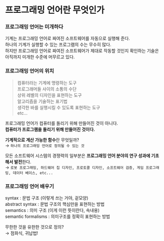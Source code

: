 # 프로그래밍 언어란 무엇인가

### 프로그래밍 언어는 미개하다
기계는 프로그래밍 언어로 짜여진 소프트웨어를 자동으로 실행해 준다.  
하나의 기계가 실행할 수 있는 프로그램의 수는 무수히 많다.  
하지만 프로그래밍 언어로 짜여진 소프트웨어가 제대로 작동할 것인지 확인하는 기술은 아직까지 미개한 수준에 머무르고 있다.  

### 프로그래밍 언어의 위치
> 컴퓨터라는 기계에 명령하는 도구  
프로그래머들 사이의 소통의 수단  
상위 레벨의 디자인을 표현하는 도구  
알고리즘을 기술하는 표기법  
생각한 바를 실행시킬 수 있도록 표현하는 도구  
etc...  

프로그래밍 언어가 컴퓨터를 돌리기 위해 만들어진 것이 아니다.  
**컴퓨터가 프로그램을 돌리기 위해 만들어진 것이다.**  

**기계적으로 계산 가능한 함수**란 무엇일까?  
→ `하나의 프로그래밍 언어로 정의될 수 있는 것`  

모든 소프트웨어 시스템의 경쟁력의 일부분은 **프로그래밍 언어 분야의 연구 성과에 기초해서 발전**한다.  
→ `로봇 프로그래밍, 하드웨어 칩 디자인, 프로토콜 디자인, 소프트웨어 검증, 게임 프로그래밍, 데이터 베이스, etc...`  

### 프로그래밍 언어 배우기  
syntax : 문법 구조 (이렇게 쓰는 거야, 겉모양)  
abstract syntax : 문법 구조의 핵심만을 표현하는 방법  
semantics : 의미 구조 (이게 이런 뜻이란다, 속내용)  
semantic formalisms : 의미구조를 정확히 표현하는 방법  

무한한 것을 유한한 것으로 정의?  
→ 점화식, 귀납법!  
